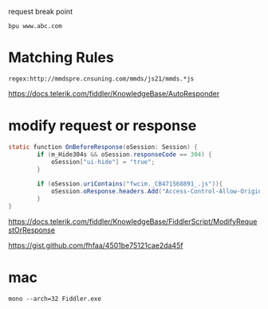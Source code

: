 request break point

```
bpu www.abc.com
```

# Matching Rules

```
regex:http://mmdspre.cnsuning.com/mmds/js21/mmds.*js
```

https://docs.telerik.com/fiddler/KnowledgeBase/AutoResponder

# modify request or response

```java
static function OnBeforeResponse(oSession: Session) {
        if (m_Hide304s && oSession.responseCode == 304) {
            oSession["ui-hide"] = "true";
        }
		
		if (oSession.uriContains("fwcim._CB471568891_.js")){
			oSession.oResponse.headers.Add("Access-Control-Allow-Origin", "*");	
		}
}
```

https://docs.telerik.com/fiddler/KnowledgeBase/FiddlerScript/ModifyRequestOrResponse

https://gist.github.com/fhfaa/4501be75121cae2da45f

# mac

```
mono --arch=32 Fiddler.exe
```
